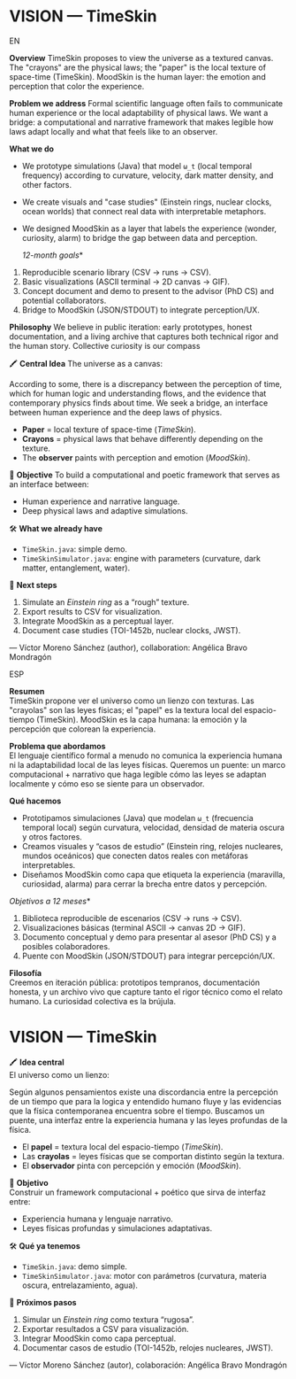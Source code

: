 # VISION — TimeSkin

EN

**Overview**
TimeSkin proposes to view the universe as a textured canvas. The "crayons" are the physical laws; the "paper" is the local texture of space-time (TimeSkin). MoodSkin is the human layer: the emotion and perception that color the experience.

**Problem we address**
Formal scientific language often fails to communicate human experience or the local adaptability of physical laws. We want a bridge: a computational and narrative framework that makes legible how laws adapt locally and what that feels like to an observer.

**What we do**
- We prototype simulations (Java) that model `ω_t` (local temporal frequency) according to curvature, velocity, dark matter density, and other factors.
- We create visuals and "case studies" (Einstein rings, nuclear clocks, ocean worlds) that connect real data with interpretable metaphors.
- We designed MoodSkin as a layer that labels the experience (wonder, curiosity, alarm) to bridge the gap between data and perception.

  *12-month goals**
1. Reproducible scenario library (CSV → runs → CSV).
2. Basic visualizations (ASCII terminal → 2D canvas → GIF).
3. Concept document and demo to present to the advisor (PhD CS) and potential collaborators.
4. Bridge to MoodSkin (JSON/STDOUT) to integrate perception/UX.

**Philosophy**
We believe in public iteration: early prototypes, honest documentation, and a living archive that captures both technical rigor and the human story. Collective curiosity is our compass

🖍️ **Central Idea**
The universe as a canvas:

According to some, there is a discrepancy between the perception of time, which for human logic and understanding flows, and the evidence that contemporary physics finds about time. We seek a bridge, an interface between human experience and the deep laws of physics.

- **Paper** = local texture of space-time (*TimeSkin*).
- **Crayons** = physical laws that behave differently depending on the texture.
- The **observer** paints with perception and emotion (*MoodSkin*).

🎯 **Objective**
To build a computational and poetic framework that serves as an interface between:
- Human experience and narrative language.
- Deep physical laws and adaptive simulations.

🛠️ **What we already have**
- `TimeSkin.java`: simple demo.
- `TimeSkinSimulator.java`: engine with parameters (curvature, dark matter, entanglement, water).

🚀 **Next steps**
1. Simulate an *Einstein ring* as a “rough” texture.
2. Export results to CSV for visualization.
3. Integrate MoodSkin as a perceptual layer.
4. Document case studies (TOI-1452b, nuclear clocks, JWST).

— Víctor Moreno Sánchez (author), collaboration: Angélica Bravo Mondragón


ESP

**Resumen**  
TimeSkin propone ver el universo como un lienzo con texturas. Las "crayolas" son las leyes físicas; el "papel" es la textura local del espacio-tiempo (TimeSkin). MoodSkin es la capa humana: la emoción y la percepción que colorean la experiencia.

**Problema que abordamos**  
El lenguaje científico formal a menudo no comunica la experiencia humana ni la adaptabilidad local de las leyes físicas. Queremos un puente: un marco computacional + narrativo que haga legible cómo las leyes se adaptan localmente y cómo eso se siente para un observador.

**Qué hacemos**  
- Prototipamos simulaciones (Java) que modelan `ω_t` (frecuencia temporal local) según curvatura, velocidad, densidad de materia oscura y otros factores.  
- Creamos visuales y “casos de estudio” (Einstein ring, relojes nucleares, mundos oceánicos) que conecten datos reales con metáforas interpretables.  
- Diseñamos MoodSkin como capa que etiqueta la experiencia (maravilla, curiosidad, alarma) para cerrar la brecha entre datos y percepción.

*Objetivos a 12 meses**  
1. Biblioteca reproducible de escenarios (CSV → runs → CSV).  
2. Visualizaciones básicas (terminal ASCII → canvas 2D → GIF).  
3. Documento conceptual y demo para presentar al asesor (PhD CS) y a posibles colaboradores.  
4. Puente con MoodSkin (JSON/STDOUT) para integrar percepción/UX.

**Filosofía**  
Creemos en iteración pública: prototipos tempranos, documentación honesta, y un archivo vivo que capture tanto el rigor técnico como el relato humano. La curiosidad colectiva es la brújula.

# VISION — TimeSkin

🖍️ **Idea central**  
El universo como un lienzo:  

Según algunos pensamientos existe una discordancia entre la percepción de un tiempo que para la logica y entendido humano fluye y las evidencias que la física contemporanea encuentra sobre el tiempo. Buscamos un puente, una interfaz entre la experiencia humana y las leyes profundas de la física.

- El **papel** = textura local del espacio-tiempo (*TimeSkin*).  
- Las **crayolas** = leyes físicas que se comportan distinto según la textura.  
- El **observador** pinta con percepción y emoción (*MoodSkin*).

🎯 **Objetivo**  
Construir un framework computacional + poético que sirva de interfaz entre:
- Experiencia humana y lenguaje narrativo.  
- Leyes físicas profundas y simulaciones adaptativas.

🛠️ **Qué ya tenemos**  
- `TimeSkin.java`: demo simple.  
- `TimeSkinSimulator.java`: motor con parámetros (curvatura, materia oscura, entrelazamiento, agua).  

🚀 **Próximos pasos**  
1. Simular un *Einstein ring* como textura “rugosa”.  
2. Exportar resultados a CSV para visualización.  
3. Integrar MoodSkin como capa perceptual.  
4. Documentar casos de estudio (TOI-1452b, relojes nucleares, JWST).

— Víctor Moreno Sánchez (autor), colaboración: Angélica Bravo Mondragón
